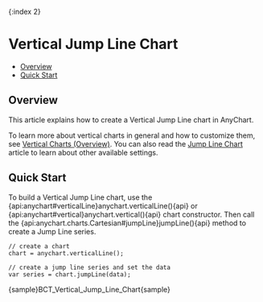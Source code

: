 {:index 2}
# Vertical Jump Line Chart

* [Overview](#overview)
* [Quick Start](#quick_start)

## Overview

This article explains how to create a Vertical Jump Line chart in AnyChart.

To learn more about vertical charts in general and how to customize them, see [Vertical Charts (Overview)](Overview). You can also read the [Jump Line Chart](../Jump_Line_Chart) article to learn about other available settings.

## Quick Start

To build a Vertical Jump Line chart, use the {api:anychart#verticalLine}anychart.verticalLine(){api} or {api:anychart#vertical}anychart.vertical(){api} chart constructor. Then call the {api:anychart.charts.Cartesian#jumpLine}jumpLine(){api} method to create a Jump Line series.

```
// create a chart
chart = anychart.verticalLine();

// create a jump line series and set the data
var series = chart.jumpLine(data);
```

{sample}BCT\_Vertical\_Jump\_Line\_Chart{sample}